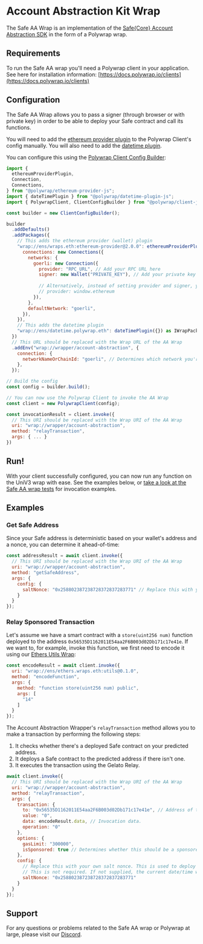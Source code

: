 # Account Abstraction Kit Wrap

The Safe AA Wrap is an implementation of the [Safe{Core} Account Abstraction SDK](https://docs.safe.global/learn/safe-core/safe-core-account-abstraction-sdk) in the form of a Polywrap wrap.

## Requirements

To run the Safe AA wrap you'll need a Polywrap client in your application. See here for installation information: [https://docs.polywrap.io/clients](https://docs.polywrap.io/clients)

## Configuration

The Safe AA Wrap allows you to pass a signer (through browser or with private key) in order to be able to deploy your Safe contract and call its functions.

You will need to add the [ethereum provider plugin](https://github.com/polywrap/ethereum-wallet) to the Polywrap Client's config manually.
You will also need to add the [datetime plugin](https://github.com/polywrap/datetime).

You can configure this using the [Polywrap Client Config Builder](https://docs.polywrap.io/tutorials/use-wraps/configure-client):

```javascript
import {
  ethereumProviderPlugin,
  Connection,
  Connections,
} from "@polywrap/ethereum-provider-js";
import { dateTimePlugin } from "@polywrap/datetime-plugin-js";
import { PolywrapClient, ClientConfigBuilder } from "@polywrap/client-js";

const builder = new ClientConfigBuilder();

builder
  .addDefaults()
  .addPackages({
    // This adds the ethereum provider (wallet) plugin
    "wrap://ens/wraps.eth:ethereum-provider@2.0.0": ethereumProviderPlugin({
      connections: new Connections({
        networks: {
          goerli: new Connection({        
            provider: "RPC_URL", // Add your RPC URL here
            signer: new Wallet("PRIVATE_KEY"), // Add your private key here
            
            // Alternatively, instead of setting provider and signer, you can simply use window.ethereum as your provider:
            // provider: window.ethereum
          }),
        },
        defaultNetwork: "goerli",
      }),
    }),
    // This adds the datetime plugin
    "wrap://ens/datetime.polywrap.eth": dateTimePlugin({}) as IWrapPackage,
  })
  // This URL should be replaced with the Wrap URL of the AA Wrap
  .addEnv("wrap://wrapper/account-abstraction", {
    connection: {
      networkNameOrChainId: "goerli", // Determines which network you're using
    },
  });

// Build the config
const config = builder.build();

// You can now use the Polywrap Client to invoke the AA Wrap
const client = new PolywrapClient(config);

const invocationResult = client.invoke({
  // This URI should be replaced with the Wrap URI of the AA Wrap
  uri: "wrap://wrapper/account-abstraction",
  method: "relayTransaction",
  args: { ... }
})
```

## Run!

With your client successfully configured, you can now run any function on the UniV3 wrap with ease.
See the examples below, or [take a look at the Safe AA wrap tests](https://github.com/cbrzn/account-abstraction-wrapper/tree/main/wraps/account-abstraction/src/__tests__) for invocation examples.

## Examples

### Get Safe Address

Since your Safe address is deterministic based on your wallet's address and a nonce, you can determine it ahead-of-time:

```javascript
const addressResult = await client.invoke({
  // This URI should be replaced with the Wrap URI of the AA Wrap
  uri: "wrap://wrapper/account-abstraction",
  method: "getSafeAddress",
  args: {
    config: {
      saltNonce: "0x258802387238728372837283771" // Replace this with your own salt nonce
    }
  }
});
```

### Relay Sponsored Transaction

Let's assume we have a smart contract with a `store(uint256 num)` function deployed to the address `0x56535D1162011E54aa2F6B003d02Db171c17e41e`.
If we want to, for example, invoke this function, we first need to encode it using our [Ethers Utils Wrap](https://github.com/polywrap/ethers):

```javascript
const encodeResult = await client.invoke({
  uri: "wrap://ens/ethers.wraps.eth:utils@0.1.0",
  method: "encodeFunction",
  args: {
    method: "function store(uint256 num) public",
    args: [
      "14"
    ]
  }
});
```

The Account Abstraction Wrapper's `relayTransaction` method allows you to make a transaction by performing the following steps:

1. It checks whether there's a deployed Safe contract on your predicted address.
2. It deploys a Safe contract to the predicted address if there isn't one.
3. It executes the transaction using the Gelato Relay.

```javascript
await client.invoke({
  // This URI should be replaced with the Wrap URI of the AA Wrap
  uri: "wrap://wrapper/account-abstraction",
  method: "relayTransaction",
  args: {
    transaction: {
      to: "0x56535D1162011E54aa2F6B003d02Db171c17e41e", // Address of the contract you're invoking
      value: "0",
      data: encodeResult.data, // Invocation data.
      operation: "0"
    },
    options: {
      gasLimit: "300000",
      isSponsored: true // Determines whether this should be a sponsored (gasless) transaction or not
    },
    config: {
      // Replace this with your own salt nonce. This is used to deploy your safe contract if there is none.
      // This is not required. If not supplied, the current date/time will be used to generate a salt nonce.
      saltNonce: "0x258802387238728372837283771"
    }
  }
});
```

## Support

For any questions or problems related to the Safe AA wrap or Polywrap at large, please visit our [Discord](https://discord.polywrap.io).

